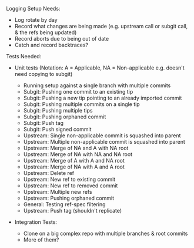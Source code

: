 Logging Setup Needs:
 * Log rotate by day
 * Record what changes are being made (e.g. upstream call or subgit call, & the refs being updated)
 * Record aborts due to being out of date
 * Catch and record backtraces?

Tests Needed:
 * Unit tests (Notation: A = Applicable, NA = Non-applicable e.g. doesn't need copying to subgit)
    * Running setup against a single branch with multiple commits
    * Subgit: Pushing one commit to an existing tip
    * Subgit: Pushing a new tip pointing to an already imported commit 
    * Subgit: Pushing multiple commits on a single tip
    * Subgit: Pushing multiple tips
    * Subgit: Pushing orphaned commit
    * Subgit: Push tag
    * Subgit: Push signed commit
    * Upstream: Single non-applicable commit is squashed into parent
    * Upstream: Multiple non-applicable commit is squashed into parent
    * Upstream: Merge of NA and A with NA root
    * Upstream: Merge of NA with NA and NA root
    * Upstream: Merge of A with A and NA root
    * Upstream: Merge of NA with A and A root 
    * Upstream: Delete ref
    * Upstream: New ref to existing commit
    * Upstream: New ref to removed commit
    * Upstream: Multiple new refs
    * Upstream: Pushing orphaned commit
    * General: Testing ref-spec filtering
    * Upstream: Push tag (shouldn't replicate)
    
 * Integration Tests:
    * Clone on a big complex repo with multiple branches & root commits 
    * More of them?
 